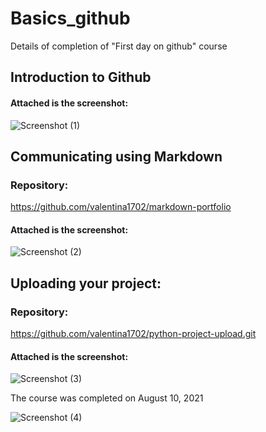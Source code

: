 # Basics_github
Details of completion of "First day on github" course

## Introduction to Github

#### Attached is the screenshot:
![Screenshot (1)](https://user-images.githubusercontent.com/63582428/130528462-04f31e68-94c3-440d-95f9-1dd425cca293.png)

## Communicating using Markdown
### Repository:
https://github.com/valentina1702/markdown-portfolio

#### Attached is the screenshot:
![Screenshot (2)](https://user-images.githubusercontent.com/63582428/130528665-42b792b7-328b-43e9-98ff-7618a6e89971.png)

## Uploading your project:
### Repository:
https://github.com/valentina1702/python-project-upload.git


#### Attached is the screenshot:
![Screenshot (3)](https://user-images.githubusercontent.com/63582428/130528806-e8b24ac0-ff67-4f50-891a-c68f416348bb.png)


The course was completed on August 10, 2021

![Screenshot (4)](https://user-images.githubusercontent.com/63582428/130528880-3958867e-8442-443c-a4db-0adb7e14ac45.png)



